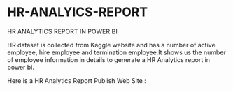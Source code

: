 # HR-ANALYICS-REPORT
HR ANALYTICS REPORT IN POWER BI


HR dataset is collected from Kaggle website and has a number of active employee, hire employee and termination employee.It shows us the number of employee information in details to generate a HR Analytics report in power bi.

Here is a HR Analytics Report Publish Web Site : 
